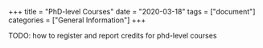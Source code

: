 +++
title =  "PhD-level Courses"
date = "2020-03-18"
tags = ["document"]
categories = ["General Information"]
+++

TODO: how to register and report credits for phd-level courses
